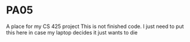 # PA05
A place for my CS 425 project
This is not finished code. I just need to put this here in case my laptop decides it just wants to die

